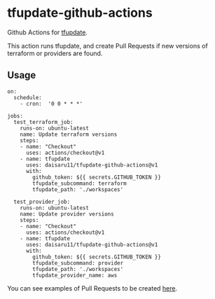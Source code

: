 # tfupdate-github-actions

Github Actions for [tfupdate](https://github.com/minamijoyo/tfupdate).

This action runs tfupdate, and create Pull Requests if new versions of terraform or providers are found.


## Usage

```
on:
  schedule:
    - cron:  '0 0 * * *'

jobs:
  test_terraform_job:
    runs-on: ubuntu-latest
    name: Update terraform versions
    steps:
    - name: "Checkout"
      uses: actions/checkout@v1
    - name: tfupdate
      uses: daisaru11/tfupdate-github-actions@v1
      with:
        github_token: ${{ secrets.GITHUB_TOKEN }}
        tfupdate_subcommand: terraform
        tfupdate_path: './workspaces'

  test_provider_job:
    runs-on: ubuntu-latest
    name: Update provider versions
    steps:
    - name: "Checkout"
      uses: actions/checkout@v1
    - name: tfupdate
      uses: daisaru11/tfupdate-github-actions@v1
      with:
        github_token: ${{ secrets.GITHUB_TOKEN }}
        tfupdate_subcommand: provider
        tfupdate_path: './workspaces'
        tfupdate_provider_name: aws
```

You can see examples of Pull Requests to be created [here](https://github.com/daisaru11/tfupdate-github-actions-example/pulls).
